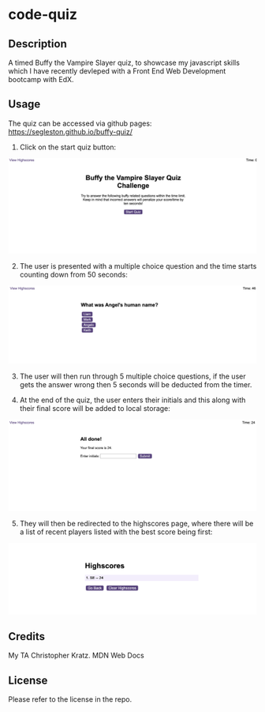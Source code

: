 # code-quiz

## Description

A timed Buffy the Vampire Slayer quiz, to showcase my javascript skills which I have recently devleped with a Front End Web Development bootcamp with EdX.


## Usage
The quiz can be accessed via github pages: https://segleston.github.io/buffy-quiz/ 

1. Click on the start quiz button:

![alt text](./assets/images/Screenshot%202024-01-02%20at%2022.15.53.png)

2. The user is presented with a multiple choice question and the time starts counting down from 50 seconds:

![alt text](./assets/images/Screenshot%202024-01-02%20at%2022.16.01.png)

3. The user will then run through 5 multiple choice questions, if the user gets the answer wrong then 5 seconds will be deducted from the timer.

4. At the end of the quiz, the user enters their initials and this along with their final score will be added to local storage:

![alt text](./assets/images/Screenshot%202024-01-02%20at%2022.16.34.png)

5. They will then be redirected to the highscores page, where there will be a list of recent players listed with the best score being first:

![alt text](./assets/images/Screenshot%202024-01-02%20at%2022.16.50.png)

## Credits

My TA Christopher Kratz. 
MDN Web Docs

## License

Please refer to the license in the repo.



